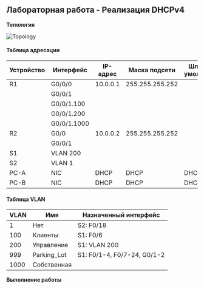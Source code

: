 ## Лабораторная работа - Реализация DHCPv4 

**Топология**

![Topology](https://github.com/DowningSun/OTUS/assets/156109695/bfe8a2e4-ce9e-48cc-81f6-2e09bc319ca9)

#### Таблица адресации

| Устройство | Интерфейс | IP-адрес | Маска подсети | Шлюз по умолчанию |
| ------ | ------ | ------ |  ------ | ------ |
| R1 | G0/0/0 | 10.0.0.1 | 255.255.255.252 |  |
|  | G0/0/1 |   |   |  |
|  | G0/0/1.100  |   |   |  |
|  | G0/0/1.200 |   |   |  |
|  | G0/0/1.1000 |   |   |  |
| R2 | G0/0 | 10.0.0.2 | 255.255.255.252 |  |
|  | G0/0/1 |   |   |  |
| S1 | VLAN 200 |   |   |  |
| S2 | VLAN 1 |   |   |  |
| PC-A | NIC  | DHCP  | DHCP  | DHCP |
| PC-B | NIC  | DHCP  | DHCP  | DHCP |

#### Таблица VLAN

| VLAN | Имя | Назначенный интерфейс |
| ------- | ------ | ------ |
| 1 | Нет  | S2: F0/18 |
| 100 | Клиенты  | S1: F0/6  |
| 200 | Управление  | S1: VLAN 200   |
| 999 | Parking_Lot  | S1: F0/1-4, F0/7-24, G0/1-2 |
| 1000 | Собственная  |  |

**Выполнение работы**


